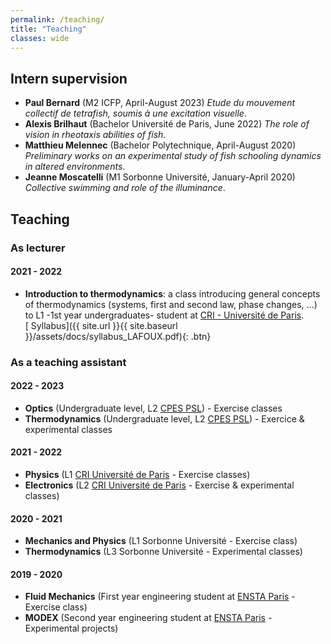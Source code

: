 ```yaml
---
permalink: /teaching/
title: "Teaching"
classes: wide
---
```

## Intern supervision
*   **Paul Bernard** (M2 ICFP, April-August 2023) _Etude du mouvement collectif de tetrafish, soumis à une excitation visuelle_.
*   **Alexis Brilhaut** (Bachelor Université de Paris, June 2022) _The role of vision in rheotaxis abilities of fish_.
*   **Matthieu Melennec** (Bachelor Polytechnique, April-August 2020) _Preliminary works on an experimental study of fish schooling dynamics in altered environments_.
*   **Jeanne Moscatelli** (M1 Sorbonne Université, January-April 2020) _Collective swimming and role of the illuminance_.

## Teaching
### As lecturer
#### 2021 - 2022
* **Introduction to thermodynamics**: a class introducing general concepts of thermodynamics (systems, first and second law, phase changes, ...) to L1 -1st year undergraduates- student at [CRI - Université de Paris](https://odf.u-paris.fr/fr/offre-de-formation/licence-XA/sciences-technologies-sante-STS/frontiere-du-vivant-K49QUG3G/licence-frontieres-du-vivant-JWUASDUB.html).  
[<i class="fas fa-file-pdf"></i> Syllabus]({{ site.url }}{{ site.baseurl }}/assets/docs/syllabus_LAFOUX.pdf){: .btn}


### As a teaching assistant
#### 2022 - 2023
*   **Optics** (Undergraduate level, L2 [CPES PSL](https://psl.eu/en/education/multidisciplinary-undergraduate-degree-cpes)) - Exercise classes
*   **Thermodynamics** (Undergraduate level, L2 [CPES PSL](https://psl.eu/en/education/multidisciplinary-undergraduate-degree-cpes)) - Exercice & experimental classes

#### 2021 - 2022
*   **Physics** (L1 [CRI Université de Paris](https://odf.u-paris.fr/fr/offre-de-formation/licence-XA/sciences-technologies-sante-STS/frontiere-du-vivant-K49QUG3G/licence-frontieres-du-vivant-JWUASDUB.html) - Exercise classes)
*   **Electronics** (L2 [CRI Université de Paris](https://odf.u-paris.fr/fr/offre-de-formation/licence-XA/sciences-technologies-sante-STS/frontiere-du-vivant-K49QUG3G/licence-frontieres-du-vivant-JWUASDUB.html) - Exercise & experimental classes)

#### 2020 - 2021
*   **Mechanics and Physics** (L1 Sorbonne Université - Exercise class)
*   **Thermodynamics** (L3 Sorbonne Université - Experimental classes)

#### 2019 - 2020
*   **Fluid Mechanics** (First year engineering student at [ENSTA Paris](https://www.ensta-paris.fr/en) - Exercise class)
*   **MODEX** (Second year engineering student at [ENSTA Paris](https://www.ensta-paris.fr/en) - Experimental projects)




<!---
## Supervision

* May-July 2021, Co-supervision of **Nathan Doumèche**'s master thesis on *Développement de Taylor signé et applications à l’apprentissage statistique* with [Gérard Biau](http://www.lsta.upmc.fr/biau.html) and [Pierre Marion](https://pierremarion23.github.io).
* June-July 2020, Co-supervision of **Linus Bleistein**'s master thesis on *SiGANtures: Generating Times Series Using
Wasserstein-Generative Adversarial Nets and the Signature Transform* with [Gérard Biau](http://www.lsta.upmc.fr/biau.html) and [Claire Boyer](https://www.lpsm.paris/pageperso/boyer/index.html).

## Teaching 

### As lecturer

* **Data Science**, spring 2022: a course introducing data science to 1st year engineering students at [Mines ParisTech](https://www.minesparis.psl.eu/) (undergratuate level)
* **Return to graduate studies diploma for exiles**, spring 2019-2022 : refresher course on mathematics for continuing education at [Sorbonne Université](https://sciences.sorbonne-universite.fr/formation-sciences/offre-de-formation/du-respe) (high school level)

### As teaching assistant

* **Linear models**, autumn 2020-2021 : exercise classes introducing linear models to 2nd year [ISUP](https://isup.sorbonne-universite.fr/) (Institut de Statistique de l'Université de Paris) students (graduate level)
* **Inferential Statistics**, spring 2020-2021: exercices classes introducing first notions of statistics (tests, parametric estimation...) to 1st year [ISUP](https://isup.sorbonne-universite.fr/) (Institut de Statistique de l'Université de Paris) students (graduate level)
* **Mathematical Statistics**, autumn 2019-2020 : computer labs in R to introduce basic notions of statistics to master students in applied mathematics at [Sorbonne Université](https://sciences.sorbonne-universite.fr/formation-sciences/masters/master-mathematiques-et-applications) (graduate level)
-->